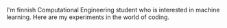 I'm finnish Computational Engineering student who is interested in machine learning.
Here are my experiments in the world of coding.
